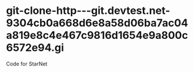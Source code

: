git-clone-http---git.devtest.net-9304cb0a668d6e8a58d06ba7ac04a819e8c4e467c9816d1654e9a800c6572e94.gi
====================================================================================================

Code for StarNet
